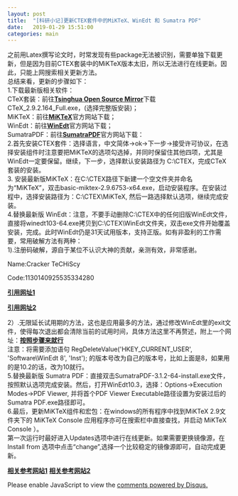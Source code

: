 ```yaml
---
layout: post
title:  "[科研小记]更新CTEX套件中的MiKTeX、WinEdt 和 Sumatra PDF"
date:   2019-01-29 15:51:00
categories: main
---
```


之前用Latex撰写论文时，时常发现有些package无法被识别，需要单独下载更新，但是因为目前CTEX套装中的MiKTeX版本太旧，所以无法进行在线更新。因此，只能上网搜索相关更新方法。<br>
总结来看，更新的步骤如下：<br>
1.下载最新版相关软件：<br>
CTeX套装：前往[**Tsinghua Open Source Mirror**](https://mirrors.tuna.tsinghua.edu.cn/ctex/legacy/2.9/)下载CTeX_2.9.2.164_Full.exe，(选择完整版安装)；
<br>
MiKTeX：前往[**MiKTeX**](https://miktex.org/download)官方网站下载；
<br>
WinEdt：前往[**WinEdt**](http://www.winedt.com/download.html)官方网站下载；
<br>
SumatraPDF：前往[**SumatraPDF**](https://www.sumatrapdfreader.org/download-free-pdf-viewer.html)官方网站下载：
<br>
2.首先安装CTEX套件：选择语言，中文简体->ok->下一步->接受许可协议，在选择安装组件时注意要把MiKTeX的选项勾选掉，并同时保留住其他四项，尤其是WinEdt一定要保留。继续，下一步，选择默认安装路径为 C:\CTEX，完成CTeX套装的安装。
<br>
3. 安装最新版MiKTeX：在C:\CTEX路径下新建一个空文件夹并命名为“MiKTeX”，双击basic-miktex-2.9.6753-x64.exe，启动安装程序。在安装过程中，选择安装路径为：C:\CTEX\MiKTeX, 然后一路选择默认选项，继续完成安装。
<br>
4.替换最新版 WinEdt：注意，不要手动删除C:\CTEX中的任何旧版WinEdt文件，直接将winedt103-64.exe拷贝到C:\CTEX\WinEdt文件夹，双击exe文件开始覆盖安装，完成。此时WinEdt仍是31天试用版本，支持正版。如有非盈利的工作需要，常用破解方法有两种：
<br>
1).注册码破解，源自于某位不认识大神的贡献，亲测有效，非常感谢。

Name:Cracker TeCHiScy
<br>

Code:1130140925535334280
<br>

[**引用网址1**](http://blog.csdn.net/sdujava2011/article/details/57409399)
<br>

[**引用网址2**](https://www.52pojie.cn/thread-595351-1-1.html)
<br>

2）.无限延长试用期的方法，这也是应用最多的方法，通过修改WinEdt里的exit文件，使得每次退出都会清除当前的试用时间，具体方法这里不再赘述，附上一个网址：[**按照步骤来就行**](https://jingyan.baidu.com/article/d2b1d102913bbd5c7e37d4e4.html)
<br>
注意：将需要添加语句  RegDeleteValue('HKEY_CURRENT_USER', 'Software\WinEdt 8', 'Inst'); 的版本号改为自己的版本号，比如上面是8，如果用的是10.2的话，改为10就行。
<br>
5.替换最新版 Sumatra PDF：直接双击SumatraPDF-3.1.2-64-install.exe文件，按照默认选项完成安装。然后，打开WinEdt10.3，选择：Options->Execution Modes->PDF Viewer, 并将首个PDF Viewer Executable路径设置为安装过后的Sumatra PDF.exe路径即可。
<br>
6.最后，更新MiKTeX组件和宏包：在windows的所有程序中找到MiKTeX 2.9文件夹下的 MiKTeX Console 应用程序亦可在搜索栏中直接查找，并启动 MiKTeX Console ）。
<br>
第一次运行时最好进入Updates选项中进行在线更新。如果需要更换镜像源，在Install from 选项中点击“change”,选择一个比较稳定的镜像源即可，自动完成更新。

[**相关参考网站1**](https://zhuanlan.zhihu.com/p/47420690)
[**相关参考网站2**](https://www.cnblogs.com/xiachongkun/p/8176390.html)
<div id="disqus_thread"></div>
<script>

/**
*  RECOMMENDED CONFIGURATION VARIABLES: EDIT AND UNCOMMENT THE SECTION BELOW TO INSERT DYNAMIC VALUES FROM YOUR PLATFORM OR CMS.
*  LEARN WHY DEFINING THESE VARIABLES IS IMPORTANT: https://disqus.com/admin/universalcode/#configuration-variables*/
/*
var disqus_config = function () {
this.page.url = PAGE_URL;  // Replace PAGE_URL with your page's canonical URL variable
this.page.identifier = PAGE_IDENTIFIER; // Replace PAGE_IDENTIFIER with your page's unique identifier variable
};
*/
(function() { // DON'T EDIT BELOW THIS LINE
var d = document, s = d.createElement('script');
s.src = 'https://nathendrake.disqus.com/embed.js';
s.setAttribute('data-timestamp', +new Date());
(d.head || d.body).appendChild(s);
})();
</script>
<noscript>Please enable JavaScript to view the <a href="https://disqus.com/?ref_noscript">comments powered by Disqus.</a></noscript>
